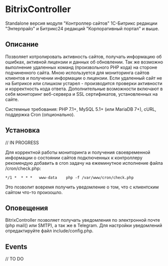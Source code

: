 # BitrixController
Standalone версия модуля "Контроллер сайтов" 1С-Битрикс редакции "Энтерпрайз" и Битрикс24 редакций "Корпоративный портал" и выше.

## Описание
Позволяет котролировать активность сайтов, получать информацию об ошибках, активной лицензии и данных об обновлении. Так же возможно выполнение удаленных команд (произвольного PHP кода) на стороне подчиненного сайта. Мною используется для мониторинга сайтов клиентов и получении информации о лицензии. Если удаленный сайт не на Битриксе или слишком устарел - производится проверки активности и корректность кода ответа. Дополнительные возможности включают в себя мониторинг веб-сервера и SSL сертификатов, установленных на сайте.

Системные требования: PHP 7.1+, MySQL 5.1+ (или MariaDB 7+), cURL, поддержка Cron (опционально).

## Установка
// IN PROGRESS

Для корректной работы мониторинга и получения своевременной информации о состоянии сайтов подключенных к контроллеру рекомендую добавить в cron задачу на ежеминутное исполнение файла /cron/check.php:
```
*/1 *  * * *   www-data    php -f /var/www/cron/check.php
```
Это позволит вовремя получить уведомление о том, что с клиентским сайтом что-то произошло.

## Оповещения
BitrixController позволяет получать уведомления по электронной почте (php mail() или SMTP), а так же в Telegram. Для настройки уведомлений отредактируйте файл include/config.php.

## Events
// TO DO